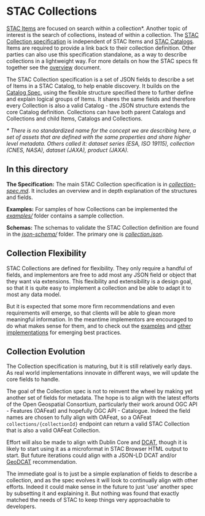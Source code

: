 # STAC Collections

[STAC Items](../item-spec/README.md) are focused on search within a collection\*. Another topic of 
interest is the search of collections, instead of within a collection. The [STAC Collection specification](collection-spec.md)
is independent of STAC Items and 
[STAC Catalogs](../catalog-spec/README.md). Items are required to provide a link back to their collection definition. Other parties 
can also use this specification standalone, as a way to describe collections in a lightweight way. For more details on how the STAC
specs fit together see the [overview](../overview.md) document.

The STAC Collection specification is a set of JSON fields to describe a set of Items in a STAC Catalog, to help enable discovery. It builds on 
the [Catalog Spec](../catalog-spec/README.md), using the flexible structure specified there to further define and explain logical 
groups of Items. It shares the same fields and therefore every Collection is also a valid Catalog - the JSON structure extends
the core Catalog definition. Collections can have both parent Catalogs and Collections and child Items, Catalogs and Collections. 

*\* There is no standardized name for the concept we are describing here, a set of assets that are defined with the same 
properties and share higher level metadata. Others called it: dataset series (ESA, ISO 19115), collection (CNES, NASA), dataset (JAXA), product (JAXA).*

## In this directory

**The Specification:** The main STAC Collection specification is in *[collection-spec.md](collection-spec.md)*. It includes an overview and in depth explanation of the 
structures and fields.

**Examples:** For samples of how Collections can be implemented the *[examples/](examples/)* folder contains a sample collection. 

**Schemas:** The schemas to validate the STAC Collection definition are found in the 
*[json-schema/](json-schema/)* folder. The primary one is *[collection.json](json-schema/collection.json)*.

## Collection Flexibility

STAC Collections are defined for flexibility. They only require a handful of fields, and
implementors are free to add most any JSON field or object that they want via extensions. This flexibility and extensibility is a design goal, so that it is quite easy to implement a collection and be able to adapt it to most any data model.

But it is expected that some more firm recommendations and even requirements will emerge, so that clients will be able to glean more meaningful information. In the meantime implementors are encouraged to do what makes sense for them, and to check out the [examples](examples/) and [other implementations](https://stacspec.org/#examples) for emerging best practices.

## Collection Evolution 

The Collection specification is maturing, but it is still relatively early days. As real world
implementations innovate in different ways, we will update the core fields to handle.

The goal of the Collection spec is not to reinvent the wheel by making yet another set of fields for metadata. The hope is to 
align with the latest efforts of the Open Geospatial Consortium, particularly their work around OGC API - Features (OAFeat) and hopefully OGC API - Catalogue. 
Indeed the field names are chosen to fully align with OAFeat, so a OAFeat `collections/{collectionId}` endpoint can return
a valid STAC Collection that is also a valid OAFeat Collection.

Effort will also be made to align with Dublin Core and [DCAT](https://www.w3.org/TR/vocab-dcat/), though it is likely to
start using it as a microformat in STAC Browser HTML output to start. But future iterations could align with a JSON-LD DCAT
and/or [GeoDCAT](https://github.com/SEMICeu/GeoDCAT-AP) recommendation.

The immediate goal is to just be a simple explanation of fields to describe a collection, and as the spec evolves it will look to
continually align with other efforts. Indeed it could make sense in the future to just 'use' another spec by subsetting it 
and explaining it. But nothing was found that exactly matched the needs of STAC to keep things very approachable to developers.
